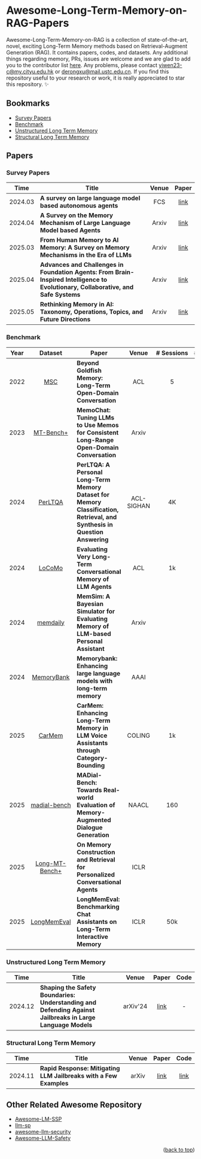 # Awesome-Long-Term-Memory-on-RAG-Papers


Awesome-Long-Term-Memory-on-RAG is a collection of state-of-the-art, novel, exciting Long-Term Memory methods based on Retrieval-Augment Generation (RAG). It contains papers, codes, and datasets. Any additional things regarding memory, PRs, issues are welcome and we are glad to add you to the contributor list [here](#contributors). Any problems, please contact yiwen23-c@my.cityu.edu.hk or derongxu@mail.ustc.edu.cn. If you find this repository useful to your research or work, it is really appreciated to star this repository. :sparkles:





## Bookmarks

- [Survey Papers](#survey-papers)
- [Benchmark](#benchmark)
- [Unstructured Long Term Memory](#unstructured-memory)
- [Structural Long Term Memory](#structural-memory)



## Papers







### Survey Papers <span id="survey-papers"></span>

| Time | Title                                                        |  Venue  |                            Paper                             |
| ---- | ------------------------------------------------------------ | :-----: | :----------------------------------------------------------: |
| 2024.03 | **A survey on large language model based autonomous agents** | FCS | [link](https://link.springer.com/article/10.1007/s11704-024-40231-1)|
| 2024.04 | **A Survey on the Memory Mechanism of Large Language Model based Agents** |   Arxiv     | [link](https://arxiv.org/pdf/2404.13501)|
| 2025.03 | **From Human Memory to AI Memory: A Survey on Memory Mechanisms in the Era of LLMs** |   Arxiv    | [link](https://arxiv.org/pdf/2504.15965)|
| 2025.04 | **Advances and Challenges in Foundation Agents: From Brain-Inspired Intelligence to Evolutionary, Collaborative, and Safe Systems** |   Arxiv     | [link](https://arxiv.org/pdf/2504.01990)|
| 2025.05 | **Rethinking Memory in AI: Taxonomy, Operations, Topics, and Future Directions** |   Arxiv     | [link](https://arxiv.org/pdf/2505.00675)|







### Benchmark <span id="benchmark"></span>

| Year    | Dataset | Paper           |      Venue       |                          #&nbsp;Sessions                            |                           #&nbsp;Queries                     | Discription |
| :-------: | :-------: | --------------------------------------------- | :--------------: | :-----------------------------------: | :-------------------------------------: |  :--------------------------------------------------------: |
| 2022 |[MSC](https://parl.ai/projects/msc/)|**Beyond Goldfish Memory: Long-Term Open-Domain Conversation** | ACL | 5 |1k|[link](https://aclanthology.org/2022.acl-long.356.pdf)      |
| 2023 |[MT-Bench+](https://github.com/LuJunru/MemoChat) |**MemoChat: Tuning LLMs to Use Memos for Consistent Long-Range Open-Domain Conversation** |Arxiv |  ||[link](https://arxiv.org/pdf/2308.08239)      |
| 2024 |[PerLTQA](https://github.com/Elvin-Yiming-Du/PerLTQA) |**PerLTQA: A Personal Long-Term Memory Dataset for Memory Classification, Retrieval, and Synthesis in Question Answering** |   ACL-SIGHAN    | 4K |      8593     |[link](https://aclanthology.org/2024.sighan-1.18.pdf)      |
| 2024 |[LoCoMo](https://github.com/snap-research/locomo) |**Evaluating Very Long-Term Conversational Memory of LLM Agents** |ACL | 1k |7512|[link](https://aclanthology.org/2024.acl-long.747.pdf)      |
| 2024 |[memdaily](https://github.com/nuster1128/MemSim) |**MemSim: A Bayesian Simulator for Evaluating Memory of LLM-based Personal Assistant** |Arxiv  |  ||[link](https://arxiv.org/pdf/2409.20163)      |
| 2024 |[MemoryBank](https://github.com/zhongwanjun/MemoryBank-SiliconFriend) |**Memorybank: Enhancing large language models with long-term memory** |AAAI |  ||[link](https://ojs.aaai.org/index.php/AAAI/article/view/29946)      |
| 2025 |[CarMem](https://github.com/johanneskirmayr/CarMem) |**CarMem: Enhancing Long-Term Memory in LLM Voice Assistants through Category-Bounding** |COLING | 1k |NA|[link](https://aclanthology.org/2025.coling-industry.29.pdf)      |
| 2025 |[madial-bench](https://github.com/hejunqing/MADial-Bench) |**MADial-Bench: Towards Real-world Evaluation of Memory-Augmented Dialogue Generation** |NAACL | 160 |NA|[link](https://aclanthology.org/2025.naacl-long.499.pdf)      |
| 2025 |[Long-MT-Bench+](https://github.com/Microsoft/secom) |**On Memory Construction and Retrieval for Personalized Conversational Agents** |ICLR |  ||[link](https://openreview.net/pdf?id=xKDZAW0He3)      |
| 2025 |[LongMemEval](https://github.com/xiaowu0162/LongMemEval) |**LongMemEval: Benchmarking Chat Assistants on Long-Term Interactive Memory** |   ICLR    | 50k |        500      |[link](https://openreview.net/pdf?id=pZiyCaVuti)      |





### Unstructured Long Term Memory <span id="unstructured-memory"></span>
| Time | Title                                                        |  Venue  |                            Paper                             |                             Code                             |
| ---- | ------------------------------------------------------------ | :-----: | :----------------------------------------------------------: | :----------------------------------------------------------: |
| 2024.12 | **Shaping the Safety Boundaries: Understanding and Defending Against Jailbreaks in Large Language Models** | arXiv'24 | [link](https://arxiv.org/pdf/2412.17034) | - |




### Structural Long Term Memory <span id="structural-memory"></span>



| Time | Title                                                        |  Venue  |                            Paper                             |                             Code                             |
| ---- | ------------------------------------------------------------ | :-----: | :----------------------------------------------------------: | :----------------------------------------------------------: |
| 2024.11 | **Rapid Response: Mitigating LLM Jailbreaks with a Few Examples** | arXiv | [link](https://arxiv.org/pdf/2411.07494v1) | [link](https://github.com/rapidresponsebench/rapidresponsebench) |











## Other Related Awesome Repository

- [Awesome-LM-SSP](https://github.com/ThuCCSLab/Awesome-LM-SSP)
- [llm-sp](https://github.com/chawins/llm-sp)
- [awesome-llm-security](https://github.com/corca-ai/awesome-llm-security)
- [Awesome-LLM-Safety](https://github.com/ydyjya/Awesome-LLM-Safety)











<p align="right">(<a href="#top">back to top</a>)</p>






















